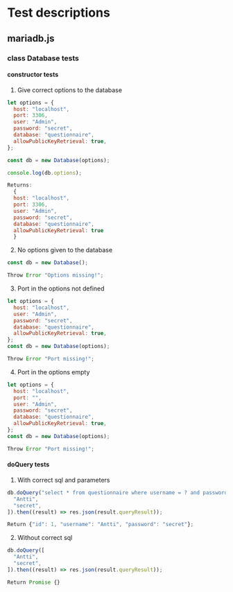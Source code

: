 # Test descriptions

## mariadb.js

### class Database tests

#### **constructor tests**

1. Give correct options to the database

```js
let options = {
  host: "localhost",
  port: 3306,
  user: "Admin",
  password: "secret",
  database: "questionnaire",
  allowPublicKeyRetrieval: true,
};

const db = new Database(options);

console.log(db.options);

Returns:
  {
  host: "localhost",
  port: 3306,
  user: "Admin",
  password: "secret",
  database: "questionnaire",
  allowPublicKeyRetrieval: true
  }
```

2. No options given to the database

```js
const db = new Database();

Throw Error "Options missing!";
```

3. Port in the options not defined

```js
let options = {
  host: "localhost",
  user: "Admin",
  password: "secret",
  database: "questionnaire",
  allowPublicKeyRetrieval: true,
};
const db = new Database(options);

Throw Error "Port missing!";
```

4. Port in the options empty

```js
let options = {
  host: "localhost",
  port: "",
  user: "Admin",
  password: "secret",
  database: "questionnaire",
  allowPublicKeyRetrieval: true,
};
const db = new Database(options);

Throw Error "Port missing!";
```

#### **doQuery tests**

1. With correct sql and parameters

```js
db.doQuery("select * from questionnaire where username = ? and password = ?", [
  "Antti",
  "secret",
]).then((result) => res.json(result.queryResult));

Return {"id": 1, "username": "Antti", "password": "secret"};
```

2. Without correct sql

```js
db.doQuery([
  "Antti",
  "secret",
]).then((result) => res.json(result.queryResult));

Return Promise {}
```
